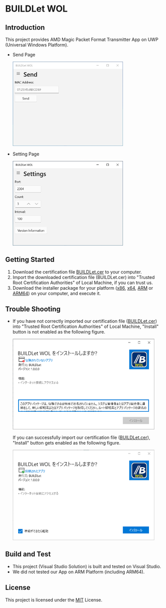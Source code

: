 BUILDLet WOL
============

Introduction
------------

This project provides AMD Magic Packet Format Transmitter App on UWP (Universal Windows Platform).

- Send Page  

  <img src="./README/SendPage.PNG" alt="Send Page" width="350">

- Setting Page

  <img src="./README/SettingPage.PNG" alt="Setting Page" width="350">

Getting Started
---------------

1. Download the certification file [BUILDLet.cer](./Certificate/BUILDLet.cer) to your computer.
2. Import the downloaded certification file (BUILDLet.cer) into "Trusted Root Certification Authorities" of Local Machine, if you can trust us.
3. Download the installer package for your platform ([x86](./BUILDLet.WOL/AppPackages/BUILDLet.WOL_1.0.0.0_x86_Test/BUILDLet.WOL_1.0.0.0_x86.msix), [x64](./BUILDLet.WOL/AppPackages/BUILDLet.WOL_1.0.0.0_x64_Test/BUILDLet.WOL_1.0.0.0_x64.msix), [ARM](./BUILDLet.WOL/AppPackages/BUILDLet.WOL_1.0.0.0_ARM_Test/BUILDLet.WOL_1.0.0.0_ARM.msix) or [ARM64](./BUILDLet.WOL/AppPackages/BUILDLet.WOL_1.0.0.0_ARM64_Test/BUILDLet.WOL_1.0.0.0_ARM64.msix)) on your computer, and execute it.

Trouble Shooting
----------------

- If you have not correctly imported our certification file ([BUILDLet.cer](./Certificate/BUILDLet.cer)) into "Trusted Root Certification Authorities" of Local Machine, "Install" button is not enabled as the following figure.

  <img src="./README/Installer_not_trusted_app.png" alt="Not Trusted App" width="450">

  If you can successfully import our certification file ([BUILDLet.cer](Certificate/BUILDLet.cer)), "Install" button gets enabled as the following figure.

  <img src="./README/Installer_trusted_app.png" alt="Trusted App" width="450">

Build and Test
--------------

- This project (Visual Studio Solution) is built and tested on Visual Studio.
- We did not tested our App on ARM Platform (including ARM64).

License
-------

This project is licensed under the [MIT](https://opensource.org/licenses/MIT) License.
